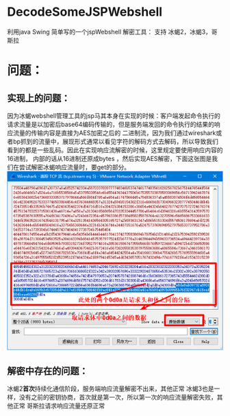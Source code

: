 # DecodeSomeJSPWebshell
利用java Swing 简单写的一个jspWebshell 解密工具：
  支持 冰蝎2，冰蝎3，哥斯拉
# 问题： 
## 实现上的问题：
  因为冰蝎webshell管理工具的jsp马其本身在实现的时候：客户端发起命令执行的请求流量是以加密后base64编码传输的，但是服务端发回的命令执行的结果的响应流量的传输内容是直接为AES加密之后的
二进制流，因为我们通过wireshark或者bp抓到的流量中，展现形式通常以看见字符的解码方式去解码，所以导致我们看到的都是一些乱码。因此在实现响应流解密的时候，这里规定要使用响应内容的16进制，
内部的话从16进制还原成bytes ，然后实现AES解密，下面这张图是我们在尝试解密冰蝎响应流量时，要get的部分。
![avatar](./forreadme1.png)

## 解密中存在的问题：
  冰蝎2**首次**持续化通信阶段，服务端响应流量解密不出来，其他正常
  冰蝎3也是一样，没有之前的密钥协商，首次就是第一次，所以第一次的响应流量解密失败，其他正常
  哥斯拉请求响应流量还原正常

